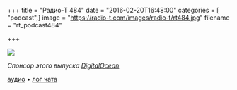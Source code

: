 +++
title = "Радио-Т 484"
date = "2016-02-20T16:48:00"
categories = [ "podcast",]
image = "https://radio-t.com/images/radio-t/rt484.jpg"
filename = "rt_podcast484"

+++

![](https://radio-t.com/images/radio-t/rt484.jpg)

_Спонсор этого выпуска [DigitalOcean](https://www.digitalocean.com)_

[аудио](https://cdn.radio-t.com/rt_podcast484.mp3) • [лог чата](http://chat.radio-t.com/logs/radio-t-484.html)
<audio src="https://cdn.radio-t.com/rt_podcast484.mp3" preload="none"></audio>
